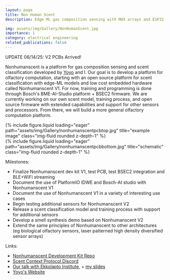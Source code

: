```yaml
---
layout: page
title: Non Human Scent
description: Edge ML gas composition sensing with MOX arrays and ESP32-S3

img: assets/img/Gallery/NonHumanScent.jpg
importance: 1
category: electrical engineering
related_publications: false
---
```


UPDATE 06/14/25: V2 PCBs Arrived!
<p>
Nonhumanscent is a platform for gas composition sensing and scent classification developed by <a href="https://x.com/indiraschka">Yoyo</a> and I. Our goal is to develop a platform for olfactory computation, starting with an open source platform for scent classification with edge-ML models and low cost embedded hardware called Nonhumanscent V1. For now, training and programming is done through Bosch's BME-AI-Studio platform + BSEC2 firmware. We are currently working on our own scent model, training process, and open source firmware with extended capabilities and support for other sensors and processors. From there, we will build a more general olfactory computation platform.
</p>

<div class="row">
    <div class="col-sm mt-2 mt-md-0">
        {% include figure.liquid loading="eager" path="assets/img/Gallery/nonhumanscentpcbtop.jpg" title="example image" class="img-fluid rounded z-depth-1" %}
    </div>
    <div class="col-sm mt-2 mt-md-0">
        {% include figure.liquid loading="eager" path="assets/img/Gallery/nonhumanscentpcbbottom.jpg" title="schematic" class="img-fluid rounded z-depth-1" %}
    </div>
</div>

Milestones:
<ul>
    <li>Finalize Nonhumanscent dev kit V1, test PCB, test BSEC2 integration and BLE+WiFi streaming</li>
    <li>Document the use of PlatformIO IDWE and Bosch-AI studio with Nonhumanscent V1</li>
    <li>Document the use of Nonhumanscent V1 in a variety of interesting use cases</li>
    <li>Begin testing additional sensors for Nonhumanscent V2</li>
    <li>Release a scent classification model and training process with support for additional sensors</li>
    <li>Develop a smell synthesis demo based on Nonhumanscent V2</li>
    <li>Extend the same principles of Nonhumanscent to other architectures (eg biological olfactory sensors, laser patterned high density diversified sensor arrays)</li>
</ul>

Links:
<ul>
    <li><a href="https://github.com/eigenlucy/nonhumanscent">Nonhumanscent Development Kit Repo</a></li>
    <li><a href="https://discord.gg/tbhCAQAkI">Scent Context Protocol Discord</a></li>
    <li><a href="github.com/eigenlucy/spacebridgehabpcb">Our talk with Ekkolapto Institute</a>, +  <a href="https://www.canva.com/design/DAGnQGNMuGc/b8vL6VtUkKiBRz_qd41CMA/edit?utm_content=DAGnQGNMuGc&utm_campaign=designshare&utm_medium=link2&utm_source=sharebutton">my slides</a></li>
    <li><a href="https://yoyo.cat/">Yoyo's Website</a></li>
</ul>
